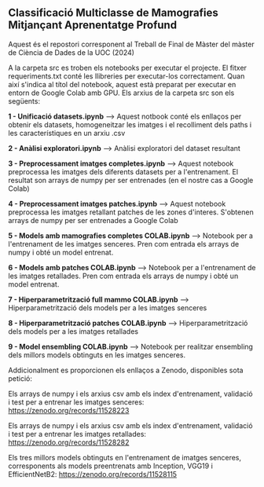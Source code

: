 ## Classificació Multiclasse de Mamografies Mitjançant Aprenentatge Profund


Aquest és el repostori corresponent al Treball de Final de Màster del màster de Ciència de Dades de la UOC (2024)

A la carpeta src es troben els notebooks per executar el projecte. 
El fitxer requeriments.txt conté les llibreries per executar-los correctament.
Quan així s'indica al títol del notebook, aquest està preparat per executar en entorn de Google Colab amb GPU.
Els arxius de la carpeta src son els següents:

**1 - Unificació datasets.ipynb** --> Aquest notbook conté els enllaços per obtenir els datasets, homogeneitzar les imatges i el recolliment dels paths i les característiques en un arxiu .csv

**2 - Anàlisi exploratori.ipynb** --> Anàlisi exploratori del dataset resultant

**3 - Preprocessament imatges completes.ipynb** --> Aquest notebook preprocessa les imatges dels diferents datasets per a l'entrenament. El resultat son arrays de numpy per ser entrenades (en el nostre cas a Google Colab)

**4 - Preprocessament imatges patches.ipynb** --> Aquest notebook preprocessa les imatges retallant patches de les zones d'interes. S'obtenen arrays de numpy per ser entrenades a Google Colab

**5 - Models amb mamografies completes COLAB.ipynb** --> Notebook per a l'entrenament de les imatges senceres. Pren com entrada els arrays de numpy i obté un model entrenat.

**6 - Models amb patches COLAB.ipynb** --> Notebook per a l'entrenament de les imatges retallades. Pren com entrada els arrays de numpy i obté un model entrenat.

**7 - Hiperparametrització full mammo COLAB.ipynb** --> Hiperparametrització dels models per a les imatges senceres

**8 - Hiperparametrització patches COLAB.ipynb** --> Hiperparametrització dels models per a les imatges retallades

**9 - Model ensembling COLAB.ipynb** --> Notebook per realitzar ensembling dels millors models obtinguts en les imatges senceres. 


Addicionalment es proporcionen els enllaços a Zenodo, disponibles sota petició:

Els arrays de numpy i els arxius csv amb els index d'entrenament, validació i test per a entrenar les imatges senceres:
https://zenodo.org/records/11528223

Els arrays de numpy i els arxius csv amb els index d'entrenament, validació i test per a entrenar les imatges retallades:
https://zenodo.org/records/11528282

Els tres millors models obtinguts en l'entrenament de imatges senceres, corresponents als models preentrenats amb Inception, VGG19 i EfficientNetB2:
https://zenodo.org/records/11528115



